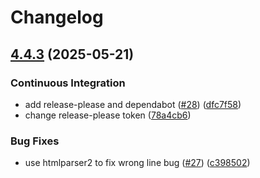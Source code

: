 # Changelog

## [4.4.3](https://github.com/TPC-Internet/l10n-tools/compare/v4.4.2...v4.4.3) (2025-05-21)


### Continuous Integration

* add release-please and dependabot ([#28](https://github.com/TPC-Internet/l10n-tools/issues/28)) ([dfc7f58](https://github.com/TPC-Internet/l10n-tools/commit/dfc7f5863525c36a22d1b01c97bc378b78489fc6))
* change release-please token ([78a4cb6](https://github.com/TPC-Internet/l10n-tools/commit/78a4cb654e625d267340275135dbffb662b5df8c))


### Bug Fixes

* use htmlparser2 to fix wrong line bug ([#27](https://github.com/TPC-Internet/l10n-tools/issues/27)) ([c398502](https://github.com/TPC-Internet/l10n-tools/commit/c398502fdc04d0c37845777bb5a9bfb98eaed576))
